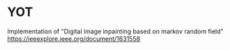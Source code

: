 # YOT
Implementation of "Digital image inpainting based on markov random field" https://ieeexplore.ieee.org/document/1631558

